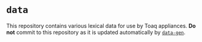 # `data`

This repository contains various lexical data for use by Toaq
appliances. **Do not** commit to this repository as it is updated automatically by [`data-gen`](https://github.com/toaq/data-gen).
